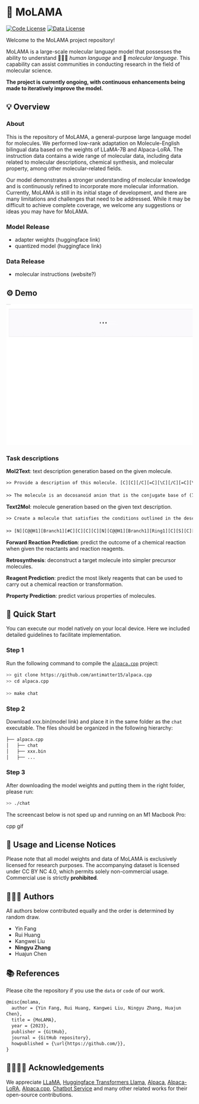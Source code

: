  # 🦄️ MoLAMA

[![Code License](https://img.shields.io/badge/Code%20License-Apache_2.0-green.svg)](https://github.com/zjunlp/cama/blob/main/LICENSE)
[![Data License](https://img.shields.io/badge/Data%20License-CC%20By%20NC%204.0-red.svg)](https://github.com/zjunlp/cama/blob/main/DATA_LICENSE)

Welcome to the MoLAMA project repository! 

MoLAMA is a large-scale molecular language model that possesses the ability to understand 🧑🏻‍🔬 *human language* and 🔬 *molecular language*. This capability can assist communities in conducting research in the field of molecular science.

**The project is currently ongoing, with continuous enhancements being made to iteratively improve the model.**


## 💡 Overview

### About
This is the repository of MoLAMA, a general-purpose large language model for molecules. We performed low-rank adaptation on Molecule-English bilingual data based on the weights of LLaMA-7B and Alpaca-LoRA. The instruction data contains a wide range of molecular data, including data related to molecular descriptions, chemical synthesis, and molecular property, among other molecular-related fields. 

Our model demonstrates a stronger understanding of molecular knowledge and is continuously refined to incorporate more molecular information. Currently, MoLAMA is still in its initial stage of development, and there are many limitations and challenges that need to be addressed. While it may be difficult to achieve complete coverage, we welcome any suggestions or ideas you may have for MoLAMA.

### Model Release
- adapter weights (huggingface link)
- quantized model (huggingface link)

### Data Release
- molecular instructions (website?)

## ⚙ Demo

<p align="center">
  <img alt="Demo" src=gradio_interface_gif.gif style="width: 800px; height: 380px;"/>
</p>

### Task descriptions

**Mol2Text**: text description generation based on the given molecule.

```txt
>> Provide a description of this molecule. [C][C][/C][=C][\C][/C][=C][\C][C@H1][Branch1][C][O][C@@H1][Branch1][P][/C][=C][/C][=C][/C][=C][\C][/C][=C][\C][C][C][=Branch1][C][=O][O-1][S][C][C@H1][Branch1][C][NH3+1][C][=Branch1][C][=O][N][C][C][=Branch1][C][=O][O-1]

>> The molecule is an docosanoid anion that is the conjugate base of (7R,17S)-dihydroxy-(4Z,7Z,11E,13E,16Z,19Z)-docosahexaenoic acid, formed via deprotonation of the carboxy group; major species at pH 7.3. It is an omega-hydroxy-polyunsaturated fatty acid anion and a docosanoid anion.
```

**Text2Mol**: molecule generation based on the given text description.

```txt
>> Create a molecule that satisfies the conditions outlined in the description. The molecule is a Glu-Cys-Gly tripeptide derivative of glutathione containing a 2-hydroxyethyl substituent on the S of the Cys residue. It derives from a glutathione. 

>> [N][C@@H1][Branch1][#C][C][C][C][N][C@@H1][Branch1][Ring1][C][S][C][C][C][C@H1][N][C][=Branch1][C][=O][O][C][=Branch1][C][=O][O][C][=Branch1][C][=O][O]
```


**Forward Reaction Prediction**: predict the outcome of a chemical reaction when given the reactants and reaction reagents.

**Retrosynthesis**: deconstruct a target molecule into simpler precursor molecules.

**Reagent Prediction**: predict the most likely reagents that can be used to carry out a chemical reaction or transformation.

**Property Prediction**: predict various properties of molecules.



## 🚀 Quick Start 

You can execute our model natively on your local device. Here we included detailed guidelines to facilitate implementation.

### Step 1
Run the following command to compile the [`alpaca.cpp`](https://github.com/antimatter15/alpaca.cpp) project:

```sh
>> git clone https://github.com/antimatter15/alpaca.cpp
>> cd alpaca.cpp

>> make chat
```

### Step 2
Download xxx.bin(model link) and place it in the same folder as the `chat` executable. The files should be organized in the following hierarchy:

```
├── alpaca.cpp                  
│   ├── chat                    
│   ├── xxx.bin                 
│   ├── ...
```

### Step 3
After downloading the model weights and putting them in the right folder, please run:

```sh
>> ./chat
```

The screencast below is not sped up and running on an M1 Macbook Pro:

cpp gif


## 🚨 Usage and License Notices
Please note that all model weights and data of MoLAMA is exclusively licensed for research purposes. The accompanying dataset is licensed under CC BY NC 4.0, which permits solely non-commercial usage. Commercial use is strictly **prohibited**.

## 🧑🏻‍💻 Authors
All authors below contributed equally and the order is determined by random draw.
- Yin Fang
- Rui Huang
- Kangwei Liu
- **Ningyu Zhang**
- Huajun Chen

## 📚 References
Please cite the repository if you use the `data` or `code` of our work.

```
@misc{molama,
  author = {Yin Fang, Rui Huang, Kangwei Liu, Ningyu Zhang, Huajun Chen},
  title = {MoLAMA},
  year = {2023},
  publisher = {GitHub},
  journal = {GitHub repository},
  howpublished = {\url{https://github.com/}},
}
```

## 🫱🏻‍🫲🏾 Acknowledgements

We appreciate [LLaMA](https://github.com/facebookresearch/llama), [Huggingface Transformers Llama](https://github.com/huggingface/transformers/tree/main/src/transformers/models/llama), [Alpaca](https://crfm.stanford.edu/2023/03/13/alpaca.html), [Alpaca-LoRA](https://github.com/tloen/alpaca-lora), [Alpaca.cpp](https://github.com/antimatter15/alpaca.cpp), [Chatbot Service](https://github.com/deep-diver/LLM-As-Chatbot) and many other related works for their open-source contributions.
